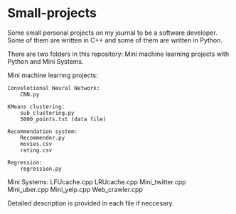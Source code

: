 # Small-projects
Some small personal projects on my journal to be a software developer.
Some of them are written in C++ and some of them are written in Python.

There are two folders in this repository: Mini machine learning projects with Python and Mini Systems.

Mini machine learnng projects: 

    Convelotional Neural Network:
        CNN.py
        
    KMeans clustering:
        sub_clustering.py
        5000_points.txt (data file)
        
    Recommendation system:
        Recommender.py
        movies.csv
        rating.csv
        
    Regression:
        regression.py

Mini Systems:
    LFUcache.cpp
    LRUcache.cpp
    Mini_twitter.cpp    
    Mini_uber.cpp 
    Mini_yelp.cpp 
    Web_crawler.cpp
        
Detailed description is provided in each file if neccesary.
